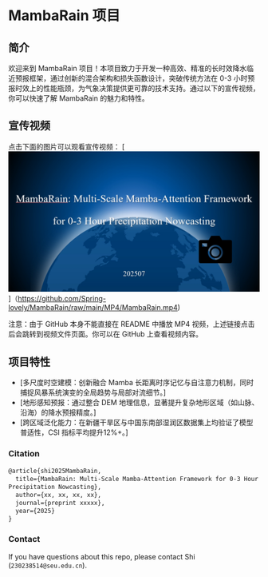 # MambaRain 项目

## 简介
欢迎来到 MambaRain 项目！本项目致力于开发一种高效、精准的长时效降水临近预报框架，通过创新的混合架构和损失函数设计，突破传统方法在 0-3 小时预报时效上的性能瓶颈，为气象决策提供更可靠的技术支持。通过以下的宣传视频，你可以快速了解 MambaRain 的魅力和特性。

## 宣传视频
点击下面的图片可以观看宣传视频：
[![MambaRain 宣传视频](https://github.com/Spring-lovely/MambaRain/blob/main/MP4/MambaRain.png)]（https://github.com/Spring-lovely/MambaRain/raw/main/MP4/MambaRain.mp4)

注意：由于 GitHub 本身不能直接在 README 中播放 MP4 视频，上述链接点击后会跳转到视频文件页面。你可以在 GitHub 上查看视频内容。

## 项目特性
- [多尺度时空建模：创新融合 Mamba 长距离时序记忆与自注意力机制，同时捕捉风暴系统演变的全局趋势与局部对流细节。]
- [地形感知预报：通过整合 DEM 地理信息，显著提升复杂地形区域（如山脉、沿海）的降水预报精度。]
- [跨区域泛化能力：在新疆干旱区与中国东南部湿润区数据集上均验证了模型普适性，CSI 指标平均提升12%+。]
  

### Citation

```
@article{shi2025MambaRain,
  title={MambaRain: Multi-Scale Mamba-Attention Framework for 0-3 Hour Precipitation Nowcasting},
  author={xx, xx, xx, xx},
  journal={preprint xxxxx},
  year={2025}
}
```

### Contact
If you have questions about this repo, please contact Shi (`230238514@seu.edu.cn`).
